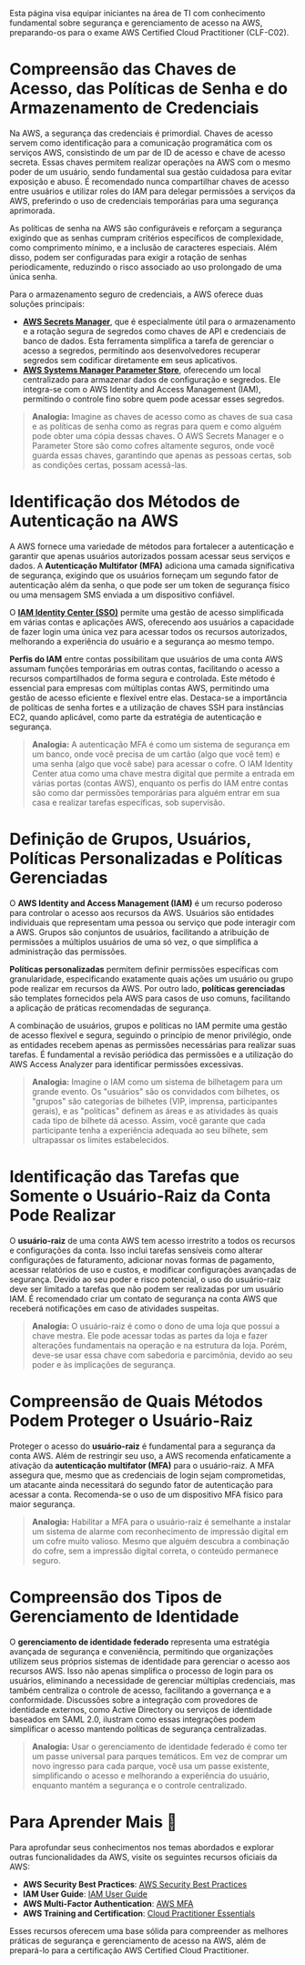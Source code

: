 Esta página visa equipar iniciantes na área de TI com conhecimento fundamental sobre segurança e gerenciamento de acesso na AWS, preparando-os para o exame AWS Certified Cloud Practitioner (CLF-C02).

# Compreensão das Chaves de Acesso, das Políticas de Senha e do Armazenamento de Credenciais

Na AWS, a segurança das credenciais é primordial. Chaves de acesso servem como identificação para a comunicação programática com os serviços AWS, consistindo de um par de ID de acesso e chave de acesso secreta. Essas chaves permitem realizar operações na AWS com o mesmo poder de um usuário, sendo fundamental sua gestão cuidadosa para evitar exposição e abuso. É recomendado nunca compartilhar chaves de acesso entre usuários e utilizar roles do IAM para delegar permissões a serviços da AWS, preferindo o uso de credenciais temporárias para uma segurança aprimorada.

As políticas de senha na AWS são configuráveis e reforçam a segurança exigindo que as senhas cumpram critérios específicos de complexidade, como comprimento mínimo, e a inclusão de caracteres especiais. Além disso, podem ser configuradas para exigir a rotação de senhas periodicamente, reduzindo o risco associado ao uso prolongado de uma única senha.

Para o armazenamento seguro de credenciais, a AWS oferece duas soluções principais:

- **[AWS Secrets Manager](https://aws.amazon.com/secrets-manager/)**, que é especialmente útil para o armazenamento e a rotação segura de segredos como chaves de API e credenciais de banco de dados. Esta ferramenta simplifica a tarefa de gerenciar o acesso a segredos, permitindo aos desenvolvedores recuperar segredos sem codificar diretamente em seus aplicativos.
- **[AWS Systems Manager Parameter Store](https://aws.amazon.com/systems-manager/features/#Parameter_Store)**, oferecendo um local centralizado para armazenar dados de configuração e segredos. Ele integra-se com o AWS Identity and Access Management (IAM), permitindo o controle fino sobre quem pode acessar esses segredos.

> **Analogia:** Imagine as chaves de acesso como as chaves de sua casa e as políticas de senha como as regras para quem e como alguém pode obter uma cópia dessas chaves. O AWS Secrets Manager e o Parameter Store são como cofres altamente seguros, onde você guarda essas chaves, garantindo que apenas as pessoas certas, sob as condições certas, possam acessá-las.

# Identificação dos Métodos de Autenticação na AWS

A AWS fornece uma variedade de métodos para fortalecer a autenticação e garantir que apenas usuários autorizados possam acessar seus serviços e dados. A **Autenticação Multifator (MFA)** adiciona uma camada significativa de segurança, exigindo que os usuários forneçam um segundo fator de autenticação além da senha, o que pode ser um token de segurança físico ou uma mensagem SMS enviada a um dispositivo confiável.

O [**IAM Identity Center (SSO)**](https://aws.amazon.com/single-sign-on/) permite uma gestão de acesso simplificada em várias contas e aplicações AWS, oferecendo aos usuários a capacidade de fazer login uma única vez para acessar todos os recursos autorizados, melhorando a experiência do usuário e a segurança ao mesmo tempo.

**Perfis do IAM** entre contas possibilitam que usuários de uma conta AWS assumam funções temporárias em outras contas, facilitando o acesso a recursos compartilhados de forma segura e controlada. Este método é essencial para empresas com múltiplas contas AWS, permitindo uma gestão de acesso eficiente e flexível entre elas. Destaca-se a importância de políticas de senha fortes e a utilização de chaves SSH para instâncias EC2, quando aplicável, como parte da estratégia de autenticação e segurança.

> **Analogia:** A autenticação MFA é como um sistema de segurança em um banco, onde você precisa de um cartão (algo que você tem) e uma senha (algo que você sabe) para acessar o cofre. O IAM Identity Center atua como uma chave mestra digital que permite a entrada em várias portas (contas AWS), enquanto os perfis do IAM entre contas são como dar permissões temporárias para alguém entrar em sua casa e realizar tarefas específicas, sob supervisão.

# Definição de Grupos, Usuários, Políticas Personalizadas e Políticas Gerenciadas

O **AWS Identity and Access Management (IAM)** é um recurso poderoso para controlar o acesso aos recursos da AWS. Usuários são entidades individuais que representam uma pessoa ou serviço que pode interagir com a AWS. Grupos são conjuntos de usuários, facilitando a atribuição de permissões a múltiplos usuários de uma só vez, o que simplifica a administração das permissões.

**Políticas personalizadas** permitem definir permissões específicas com granularidade, especificando exatamente quais ações um usuário ou grupo pode realizar em recursos da AWS. Por outro lado, **políticas gerenciadas** são templates fornecidos pela AWS para casos de uso comuns, facilitando a aplicação de práticas recomendadas de segurança.

A combinação de usuários, grupos e políticas no IAM permite uma gestão de acesso flexível e segura, seguindo o princípio de menor privilégio, onde as entidades recebem apenas as permissões necessárias para realizar suas tarefas. É fundamental a revisão periódica das permissões e a utilização do AWS Access Analyzer para identificar permissões excessivas.

> **Analogia:** Imagine o IAM como um sistema de bilhetagem para um grande evento. Os "usuários" são os convidados com bilhetes, os "grupos" são categorias de bilhetes (VIP, imprensa, participantes gerais), e as "políticas" definem as áreas e as atividades às quais cada tipo de bilhete dá acesso. Assim, você garante que cada participante tenha a experiência adequada ao seu bilhete, sem ultrapassar os limites estabelecidos.

# Identificação das Tarefas que Somente o Usuário-Raiz da Conta Pode Realizar

O **usuário-raiz** de uma conta AWS tem acesso irrestrito a todos os recursos e configurações da conta. Isso inclui tarefas sensíveis como alterar configurações de faturamento, adicionar novas formas de pagamento, acessar relatórios de uso e custos, e modificar configurações avançadas de segurança. Devido ao seu poder e risco potencial, o uso do usuário-raiz deve ser limitado a tarefas que não podem ser realizadas por um usuário IAM. É recomendado criar um contato de segurança na conta AWS que receberá notificações em caso de atividades suspeitas.

> **Analogia:** O usuário-raiz é como o dono de uma loja que possui a chave mestra. Ele pode acessar todas as partes da loja e fazer alterações fundamentais na operação e na estrutura da loja. Porém, deve-se usar essa chave com sabedoria e parcimônia, devido ao seu poder e às implicações de segurança.

# Compreensão de Quais Métodos Podem Proteger o Usuário-Raiz

Proteger o acesso do **usuário-raiz** é fundamental para a segurança da conta AWS. Além de restringir seu uso, a AWS recomenda enfaticamente a ativação da **autenticação multifator (MFA)** para o usuário-raiz. A MFA assegura que, mesmo que as credenciais de login sejam comprometidas, um atacante ainda necessitará do segundo fator de autenticação para acessar a conta. Recomenda-se o uso de um dispositivo MFA físico para maior segurança.

> **Analogia:** Habilitar a MFA para o usuário-raiz é semelhante a instalar um sistema de alarme com reconhecimento de impressão digital em um cofre muito valioso. Mesmo que alguém descubra a combinação do cofre, sem a impressão digital correta, o conteúdo permanece seguro.

# Compreensão dos Tipos de Gerenciamento de Identidade

O **gerenciamento de identidade federado** representa uma estratégia avançada de segurança e conveniência, permitindo que organizações utilizem seus próprios sistemas de identidade para gerenciar o acesso aos recursos AWS. Isso não apenas simplifica o processo de login para os usuários, eliminando a necessidade de gerenciar múltiplas credenciais, mas também centraliza o controle de acesso, facilitando a governança e a conformidade. Discussões sobre a integração com provedores de identidade externos, como Active Directory ou serviços de identidade baseados em SAML 2.0, ilustram como essas integrações podem simplificar o acesso mantendo políticas de segurança centralizadas.

> **Analogia:** Usar o gerenciamento de identidade federado é como ter um passe universal para parques temáticos. Em vez de comprar um novo ingresso para cada parque, você usa um passe existente, simplificando o acesso e melhorando a experiência do usuário, enquanto mantém a segurança e o controle centralizado.

# Para Aprender Mais 🚀

Para aprofundar seus conhecimentos nos temas abordados e explorar outras funcionalidades da AWS, visite os seguintes recursos oficiais da AWS:

- **AWS Security Best Practices**: [AWS Security Best Practices](https://docs.aws.amazon.com/whitepapers/latest/aws-security-best-practices/welcome.html)
- **IAM User Guide**: [IAM User Guide](https://docs.aws.amazon.com/IAM/latest/UserGuide/introduction.html)
- **AWS Multi-Factor Authentication**: [AWS MFA](https://aws.amazon.com/iam/features/mfa/)
- **AWS Training and Certification**: [Cloud Practitioner Essentials](https://www.aws.training/Details/Curriculum?id=27076)

Esses recursos oferecem uma base sólida para compreender as melhores práticas de segurança e gerenciamento de acesso na AWS, além de prepará-lo para a certificação AWS Certified Cloud Practitioner.

